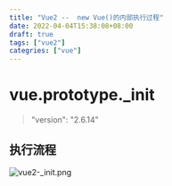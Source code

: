 ```yaml
---
title: "Vue2 --  new Vue()的内部执行过程"
date: 2022-04-04T15:38:08+08:00
draft: true
tags: ["vue2"]
categries: ["vue"]
---
```










# vue.prototype._init



>  "version": "2.6.14"



## 执行流程

![vue2-_init.png](https://p3-juejin.byteimg.com/tos-cn-i-k3u1fbpfcp/0ff9c16087854407afdf0b4f544eeb8c~tplv-k3u1fbpfcp-watermark.image?)

